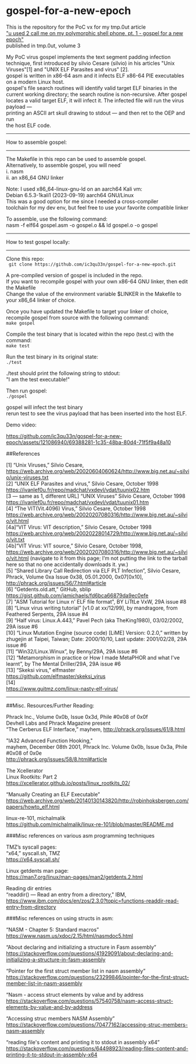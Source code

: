 # gospel-for-a-new-epoch    
This is the repository for the PoC vx for my tmp.0ut article     
["u used 2 call me on my polymorphic shell phone, pt. 1 - gospel for a new epoch"](https://tmpout.sh/3/12.html)   
published in tmp.0ut, volume 3  
  
My PoC virus gospel implements the text segment padding infection technique, first introduced by silvio Cesare (silvio) in his articles "Unix Viruses"[1] and "UNIX ELF Parasites and virus" [2].   
gospel is written in x86-64 asm and it infects ELF x86-64 PIE executables on a modern Linux host.  
gospel's file search routines will identify valid target ELF binaries in the current working directory; the search routine is non-recursive. After gospel locates a valid target ELF, it will infect it. The infected file will run the virus payload —   
printing an ASCII art skull drawing to stdout — and then ret to the OEP and run   
the host ELF code.   
  
  
  
************************  
How to assemble gospel:  
************************  
The Makefile in this repo can be used to assemble gospel.  
Alternatively, to assemble gospel, you will need`  
i. nasm  
ii. an x86_64 GNU linker   
  
Note: I used x86_64-linux-gnu-ld on an aarch64 Kali vm:   
Debian 6.5.3-1kali1 (2023-09-19) aarch64 GNU/Linux  
This was a good option for me since I needed a cross-compiler   
toolchain for my dev env, but feel free to use your favorite compatible linker  
  
To assemble, use the following command:  
nasm -f elf64 gospel.asm -o gospel.o && ld gospel.o -o gospel  
  
  
****************************  
How to test gospel locally:  
****************************  
Clone this repo:  
``` git clone https://github.com/ic3qu33n/gospel-for-a-new-epoch.git```  
  
A pre-compiled version of gospel is included in the repo.  
If you want to recompile gospel with your own x86-64 GNU linker, then edit the Makefile  
Change the value of the environment variable $LINKER in the Makefile to your x86_64 linker of choice.  
  
Once you have updated the Makefile to target your linker of choice, recompile gospel from source with the following command:  
```make gospel```  
  
Compile the test binary that is located within the repo (test.c) with the command:  
```make test```  
  
Run the test binary in its original state:  
```./test```  
  
./test should print the following string to stdout:   
"I am the test executable!"  
  
Then run gospel:  
```./gospel```  
  
gospel will infect the test binary  
rerun test to see the virus payload that has been inserted into the host ELF.  
  
Demo video:  
  
  

https://github.com/ic3qu33n/gospel-for-a-new-epoch/assets/121086940/69388281-1c35-48ba-80d4-71f5f9a48a10


  
  
  
##References  
  
  
[1] “Unix Viruses,” Silvio Cesare, https://web.archive.org/web/20020604060624/http://www.big.net.au/~silvio/unix-viruses.txt   
[2] “UNIX ELF Parasites and virus,” Silvio Cesare, October 1998 https://ivanlef0u.fr/repo/madchat/vxdevl/vdat/tuunix02.htm   
[3 — same as 1, different URL] “UNIX Viruses” Silvio Cesare, October 1998  
https://ivanlef0u.fr/repo/madchat/vxdevl/vdat/tuunix01.htm   
[4] “The VIT(Vit.4096) Virus,” Silvio Cesare, October 1998  
https://web.archive.org/web/20020207080316/http://www.big.net.au/~silvio/vit.html   
[4a]“VIT Virus: VIT description,” Silvio Cesare, October 1998  
https://web.archive.org/web/20020228014729/http://www.big.net.au/~silvio/vit.txt   
[4b]“VIT Virus: VIT source,” Silvio Cesare, October 1998, https://web.archive.org/web/20020207080316/http://www.big.net.au/~silvio/vit.html (navigate to it from this page; I’m not putting the link to the tarball here so that no one accidentally downloads it. yw.)  
[5] “Shared Library Call Redirection via ELF PLT Infection”, Silvio Cesare, Phrack, Volume 0xa Issue 0x38, 05.01.2000, 0x07[0x10], http://phrack.org/issues/56/7.html#article   
[6] “Getdents.old.att," GitHub, sblip  
https://gist.github.com/jamichaels/fd6bca66879da9ec0efe   
[7] "ASM Tutorial for Linux n' ELF file format", BY LiTtLe VxW, 29A issue #8  
[8] “Linux virus writing tutorial” [v1.0 at xx/12/99], by mandragore, from Feathered Serpents, 29A issue #4  
[9] “Half virus: Linux.A.443,” Pavel Pech (aka TheKing1980), 03/02/2002, 29A issue #6  
[10] “Linux Mutation Engine (source code) [LiME] Version: 0.2.0,” written by zhugejin at Taipei, Taiwan; Date: 2000/10/10, Last update: 2001/02/28, 29A issue #6  
[11] “Win32/Linux.Winux”, by Benny/29A, 29A issue #6  
[12] “Metamorphism in practice or How I made MetaPHOR and what I've learnt”, by The Mental Driller/29A, 29A issue #6  
[13] “Skeksi virus,” elfmaster  
https://github.com/elfmaster/skeksi_virus   
[14]   
https://www.guitmz.com/linux-nasty-elf-virus/   
  
  
  
***   
  
##Misc. Resources/Further Reading:  
  
Phrack Inc., Volume 0x0b, Issue 0x3d, Phile #0x08 of 0x0f  
Devhell Labs and Phrack Magazine present  
“The Cerberus ELF Interface,” mayhem, http://phrack.org/issues/61/8.html  
  
"IA32 Advanced Function Hooking,"   
mayhem, December 08th 2001, Phrack Inc. Volume 0x0b, Issue 0x3a, Phile #0x08 of 0x0e  
http://phrack.org/issues/58/8.html#article  
  
The Xcellerator  
Linux Rootkits: Part 2  
https://xcellerator.github.io/posts/linux_rootkits_02/   
  
“Manually Creating an ELF Executable” https://web.archive.org/web/20140130143820/http://robinhoksbergen.com/papers/howto_elf.html   
  
linux-re-101, michalmalik  
https://github.com/michalmalik/linux-re-101/blob/master/README.md   
  
###Misc references on various asm programming techniques  
  
TMZ’s syscall pages:  
“x64,” syscall.sh, TMZ  
https://x64.syscall.sh/  
  
Linux getdents man page:  
https://man7.org/linux/man-pages/man2/getdents.2.html  
  
Reading dir entries  
“readdir() — Read an entry from a directory," IBM,  
https://www.ibm.com/docs/en/zos/2.3.0?topic=functions-readdir-read-entry-from-directory   
  
  
###Misc references on using structs in asm:  
  
“NASM - Chapter 5: Standard macros”  
https://www.nasm.us/xdoc/2.15/html/nasmdoc5.html  
  
“About declaring and initializing a structure in Fasm assembly”  
https://stackoverflow.com/questions/41929091/about-declaring-and-initializing-a-structure-in-fasm-assembly  
  
“Pointer for the first struct member list in nasm assembly”  
https://stackoverflow.com/questions/23299846/pointer-for-the-first-struct-member-list-in-nasm-assembly  
  
“Nasm - access struct elements by value and by address  
https://stackoverflow.com/questions/57540758/nasm-access-struct-elements-by-value-and-by-address  
  
“Accessing struc members NASM Assembly”  
https://stackoverflow.com/questions/70477162/accessing-struc-members-nasm-assembly  
  
“reading file's content and printing it to stdout in assembly x64”  
https://stackoverflow.com/questions/64498923/reading-files-content-and-printing-it-to-stdout-in-assembly-x64   
